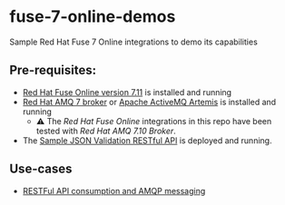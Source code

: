 # fuse-7-online-demos
Sample Red Hat Fuse 7 Online integrations to demo its capabilities

## Pre-requisites:

- [Red Hat Fuse Online version 7.11](https://access.redhat.com/documentation/en-us/red_hat_fuse/7.11/html/installing_and_operating_fuse_online_on_openshift_container_platform/index) is installed and running
- [Red Hat AMQ 7 broker](https://access.redhat.com/documentation/en-us/red_hat_amq_broker) or [Apache ActiveMQ Artemis](https://activemq.apache.org/components/artemis/) is installed and running
    - :warning: The _Red Hat Fuse Online_ integrations in this repo have been tested with _Red Hat AMQ 7.10 Broker_.
- The [Sample JSON Validation RESTful API](https://github.com/jeanNyil/redhat-ceq-demos/tree/main/camel-quarkus-jsonvalidation-api) is deployed and running.

## Use-cases

- [RESTFul API consumption and AMQP messaging](./restfutapi-and-messaging)

